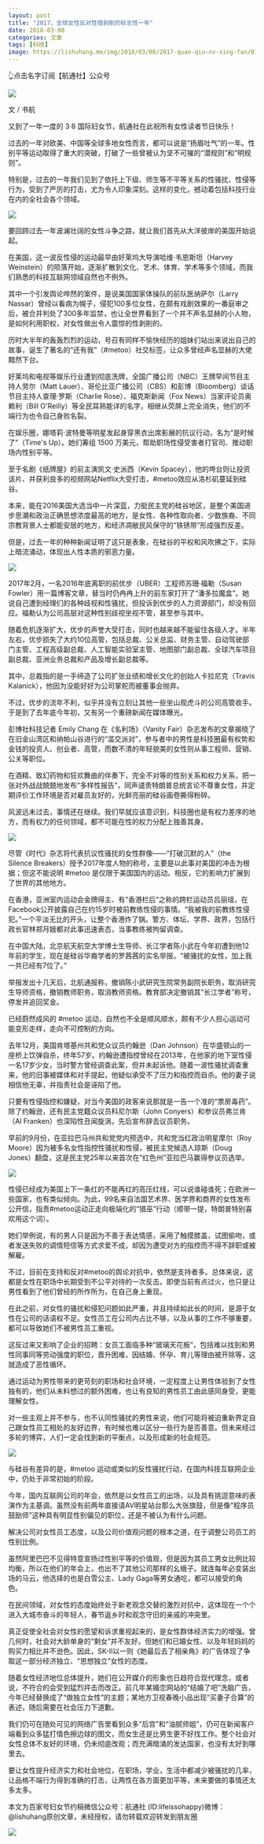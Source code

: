 ```yaml
---
layout: post
title: "2017，全球女性反对性侵剥削的标志性一年"
date: 2018-03-08
categories: 文章
tags: [科技]
image: https://lishuhang.me/img/2018/03/08/2017-quan-qiu-nv-xing-fan/01.png
---
```


👆点击名字订阅【航通社】公众号

![](https://mmbiz.qpic.cn/mmbiz_jpg/AdRKyBVLoHJKyXFGMNWibBV68S37TYdiaRloyGbZU3JRWcywMxDSia4NjL70VkJHFq3oMcJPwNby6MMK8131cVjbQ/640?wx_fmt=jpeg)

文 / 书航

又到了一年一度的 3·8 国际妇女节，航通社在此祝所有女性读者节日快乐！

过去的一年对欧美、中国等全球多地女性而言，都可以说是“扬眉吐气”的一年。性别平等运动取得了重大的突破，打破了一些曾被认为坚不可摧的“潜规则”和“明规则”。

特别是，过去的一年我们见到了依托上下级、师生等不平等关系的性骚扰、性侵等行为，受到了严厉的打击，尤为令人印象深刻。这样的变化，撼动着包括科技行业在内的全社会各个领域。

![](https://lishuhang.me/img/2018/03/08/2017-quan-qiu-nv-xing-fan/01.png)

要回顾过去一年波澜壮阔的女性斗争之路，就让我们首先从大洋彼岸的美国开始说起。

在美国，这一波反性侵的运动最早由好莱坞大导演哈维·韦恩斯坦（Harvey Weinstein）的陨落开始，逐渐扩散到文化、艺术、体育、学术等多个领域，而我们熟悉的科技互联网领域自然也不例外。

其中一个引发舆论哗然的案件，是说美国国家体操队的前队医纳萨尔（Larry Nassar）曾经以看病为幌子，侵犯100多位女性，在颇有戏剧效果的一番庭审之后，被合并判处了300多年监禁，也让全世界看到了一个并不声名显赫的小人物，是如何利用职权，对女性做出令人震惊的性剥削的。

历时大半年的轰轰烈烈的运动，号召有同样不愉快经历的姐妹们站出来说出自己的故事，诞生了著名的“还有我”（#metoo）社交标签，让众多曾经声名显赫的大佬黯然下台。

好莱坞和电视等娱乐行业遭到彻底洗牌，全国广播公司（NBC）王牌早间节目主持人劳尔（Matt Lauer）、哥伦比亚广播公司（CBS）和彭博（Bloomberg）谈话节目主持人查理·罗斯（Charlie Rose）、福克斯新闻（Fox News）当家评论员奥赖利（Bill O'Reilly）等全民耳熟能详的名字，相继从荧屏上完全消失，他们的不端行为也令自己身败名裂。

在娱乐圈，娜塔莉·波特曼等明星发起身穿黑衣出席影展的抗议行动，名为“是时候了”（Time's Up）。她们筹组 1500 万美元，帮助职场性侵受害者打官司、推动职场内性别平等。

至于名剧《纸牌屋》的前主演凯文·史派西（Kevin Spacey），他的垮台则让投资该片、并获利良多的视频网站Netflix大受打击，#metoo效应从洛杉矶蔓延到硅谷。

本来，能在2016美国大选当中一片深蓝，力挺民主党的硅谷地区，是整个美国进步思潮和政治正确思想浓度最高的地方，是女性、各种性取向者、少数族裔、不同宗教背景人士都能安居的地方，和经济凋敝民风保守的“铁锈带”形成强烈反差。

但是，过去一年的种种新闻证明了这只是表象，在硅谷的平权和风吹拂之下，实际上暗流涌动，体现出人性本质的邪恶力量。

![](https://lishuhang.me/img/2018/03/08/2017-quan-qiu-nv-xing-fan/02.png)

2017年2月，一名2016年底离职的前优步（UBER）工程师苏珊·福勒（Susan Fowler）用一篇博客文章，替当时仍冉冉上升的前东家打开了“潘多拉魔盒”。她说自己遭到经理们的各种歧视和性骚扰，但投诉到优步的人力资源部门，却没有回应。福勒认为公司高层对这种性别歧视坐视不管，甚至参与其中。

随着危机逐渐扩大，优步的声誉大受打击，同时也越来越不能留住各级人才。半年左右，优步损失了大约10位高管，包括总裁、公关总监、财务主管、自动驾驶部门主管、工程高级副总裁、人工智能实验室主管、地图部门副总裁、全球汽车项目副总裁、亚洲业务总裁和产品及增长副总裁等。

其中，总裁指的是一手缔造了公司扩张业绩和增长文化的创始人卡拉尼克（Travis Kalanick），他因为没能好好为公司掌舵而被董事会抛弃。

不过，优步的流年不利，似乎并没有立刻让其他一些坐山观虎斗的公司高管收手。于是到了去年底今年初，又有另一个重磅新闻在媒体曝光。

彭博社科技记者 Emily Chang 在《名利场》（Vanity Fair）杂志发布的文章揭晓了在旧金山湾区和纳帕山谷进行的“滥交派对”，参与者中的男性是科技圈最有权势和金钱的投资人、创业者、高管，而数不清的年轻貌美的女性则从事工程师、营销、公关等职位。

在酒精、致幻药物和狂欢舞曲的伴奏下，完全不对等的性别关系和权力关系，把一张对外战战兢兢地发布“多样性报告”，同声谴责特朗普总统言论不尊重女性，并定期评价工作环境是否对雇员友好的，光鲜亮丽的硅谷画卷撕得粉碎。

风波远未过去，事情还在继续。我们早就应该意识到，科技圈也是有权力差序的地方，而有权力的任何领域，都不可能在性的权力分配上独善其身。

![](https://lishuhang.me/img/2018/03/08/2017-quan-qiu-nv-xing-fan/03.png)

尽管《时代》杂志将代表抗议性骚扰的女性群像——“打破沉默的人”（the Silence Breakers）授予2017年度人物的称号，主要是以此事对美国的冲击为根据；但这不能说明 #metoo 是仅限于美国国内的运动。相反，它的影响力扩展到了世界的其他地方。

在香港，亚洲室内运动会金牌得主、有“香港栏后”之称的跨栏运动员吕丽瑶，在Facebook公开披露自己在约15岁时被前教练性侵的事情。“我被我的前教练性侵犯。”一个平淡无比的开头，让整个香港炸了锅。警方、体坛、学界、政界，包括行政长官林郑月娥都对此事迅速表态，当事教练被拘留调查。

在中国大陆，北京航天航空大学博士生导师、长江学者陈小武在今年初遭到他12年前的学生，现在是硅谷华裔学者的罗茜茜的实名举报。“被骚扰的女性，加上我一共已经有7位了。”

举报发出十几天后，北航通报称，撤销陈小武研究生院常务副院长职务，取消研究生导师资格，撤销教师职务，取消教师资格。教育部决定撤销其“长江学者”称号，停发并追回奖金。

已经蔚然成风的 #metoo 运动，自然也不全是顺风顺水，颇有不少人担心运动可能变形走样，走向不可控制的方向。

去年12月，美国肯塔基州共和党众议员约翰逊（Dan Johnson）在华盛顿山的一座桥上饮弹自杀，终年57岁。约翰逊遭指控曾经在2013年，在他家的地下室性侵一名17岁少女，当时警方曾经调查此案，但并未起诉他。随着一波性骚扰调查重来，他的旧事被媒体和对手提起，他疑似承受不了压力和指控而自杀。他的妻子说相信他无辜，并指责社会是诬陷了他。

只要有性侵指控和嫌疑，对当今美国的政客来说那就是一告一个准的“票房毒药”。除了约翰逊，还有民主党籍众议员科尼尔斯（John Conyers）和参议员弗兰肯（Al Franken）也深陷性丑闻旋涡，先后宣布辞去议员职务。

早前的9月份，在亚拉巴马州共和党党内预选中，共和党当红政治明星摩尔（Roy Moore）因为被多名女性指控性骚扰和性侵，被民主党候选人琼斯（Doug Jones）翻盘，这是民主党25年以来首次在“红色州”亚拉巴马赢得参议员选举。

![](https://lishuhang.me/img/2018/03/08/2017-quan-qiu-nv-xing-fan/04.png)

性侵已经成为美国上下一条红的不能再红的高压红线，可以说谁碰谁死；在欧洲一些国家，也有类似倾向。为此，99名来自法国艺术界、医学界和商界的女性发布公开信，指责#metoo运动正走向极端化的“猎巫”行动（顺带一提，特朗普特别喜欢用这个词）。

她们举例说，有的男人只是因为不善于表达情感，采用了触摸膝盖，试图偷吻，或者发送失败的调情短信等方式求爱不成，却因为遭受对方的指控而不得不辞职或被解雇。

不过，目前在支持和反对#metoo的舆论对抗中，依然是支持者多。总体来说，这都是女性在职场中长期受到不公平对待的一次反击。即使当前有点过火，也只是让男性看到了他们曾经的所作所为，在自己身上重现。

在此之前，对女性的骚扰和侵犯问题如此严重，并且持续如此长的时间，是源于女性在公司的话语权不足。女性员工在公司内占比不够，以及从事的工作不够重要，都可以导致她们不被男性员工重视。

这反过来又影响了企业的招聘：女员工面临多种“玻璃天花板”，包括难以找到和男性同事同等劳动强度的职位，晋升困难，因结婚、怀孕、育儿等理由被开除等，这就造成了恶性循环。

通过运动为男性带来的更苛刻的职场和社会环境，一定程度上让男性体验到了女性独有的，他们从未料想过的额外困难，也让有良知的男性员工由此感同身受，更能理解女性。

对一些主观上并不参与，也不认同性骚扰的男性来说，他们可能将被迫重新界定自己跟女性员工相处的友好边界，有时候也难以区分一些行为是否善意。但未来经过多轮的博弈，人们一定会找到新的平衡点，以及形成新的社会规范。

![](https://lishuhang.me/img/2018/03/08/2017-quan-qiu-nv-xing-fan/05.png)

与硅谷有差异的是，#metoo 运动或类似的反性骚扰行动，在国内科技互联网企业中，仍处于非常初始的阶段。

今年，国内互联网公司的年会，依然是以女性员工的出场，以及具有挑逗意味的表演作为主基调。虽然没有前两年直接请AV明星站台那么大张旗鼓，但是像“程序员鼓励师”这种具有明显性别偏见的职位，还是不被认为有什么问题。

解决公司对女性员工态度，以及公司价值观问题的根本之道，在于调整公司员工的性别比例。

虽然阿里巴巴不见得特意宣扬过性别平等的价值观，但是因为其员工男女比例比较均衡，所以在他们的年会上，也出不了其他公司那样的幺蛾子。就连每年必变装出场的马云，他选择的也是白雪公主、Lady Gaga等男女通吃，都可以接受的角色。

在民间领域，对女性的态度始终处于新老观念交替的激烈对抗中，这体现在一个个进入大城市奋斗的年轻人，春节返乡时和观念守旧的亲戚的冲突里。

真正促使全社会对女性的愿望和诉求重视起来的，是女性群体经济实力的增强。曾几何时，社会对大龄单身的“剩女”并不友好。但她们和已婚女性、以及年轻妈妈的购买力相比并不逊色。因此，SK-II以一则《她最后去了相亲角》的广告体现了争取这一部分经济独立、“思想独立”女性的态度。

随着女性经济地位总体提升，她们在公开媒介的形象也日趋符合现代理念，或者说，不符合的会受到猛烈抨击而改正。前几年某婚恋网站的“结婚了吧”洗脑广告，今年已经替换成了“做独立女性”的主题；某地方卫视春晚小品出现“买妻子合算”的表述，随后需要在社会压力下道歉。

我们仍可在随处可见的网络广告里看到众多“后宫”和“油腻师姐”，仍可在新闻客户端看到众多猛打情色擦边球的图文，而女生还是比男生更不好找工作。整个社会对女性总体不友好的环境，仍未彻底改观；而充满暗涌的发达国家，也没有太好到哪里去。

要让女性提升经济实力和社会地位，在职场，学业，生活中都减少被骚扰的几率，让品格不端行为得到准确的打击，让两性在各方面更加平等，未来要做的事情还太多太多。

本文为百家号妇女节约稿微信公众号：航通社 (ID:lifeissohappy)微博：@lishuhang原创文章，未经授权，请勿转载欢迎转发到朋友圈

![](https://lishuhang.me/img/2018/03/08/2017-quan-qiu-nv-xing-fan/06.jpg)